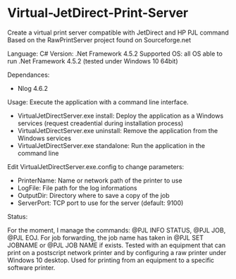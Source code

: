 # Virtual-JetDirect-Print-Server
Create a virtual print server compatible with JetDirect and HP PJL command
Based on the RawPrintServer project found on Sourceforge.net

Language: C#
Version: .Net Framework 4.5.2
Supported OS: all OS able to run .Net Framework 4.5.2 (tested under Windows 10 64bit)

Dependances:
- Nlog 4.6.2

Usage:
Execute the application with a command line interface.

- VirtualJetDirectServer.exe install: Deploy the application as a Windows services (request creadential during installation process)
- VirtualJetDirectServer.exe uninstall: Remove the application from the Windows services
- VirtualJetDirectServer.exe standalone: Run the application in the command line

Edit VirtualJetDirectServer.exe.config to change parameters:
- PrinterName: Name or network path of the printer to use
- LogFile: File path for the log informations
- OutputDir: Directory where to save a copy of the job 
- ServerPort: TCP port to use for the server (default: 9100)

Status:

For the moment, I manage the commands: @PJL INFO STATUS, @PJL JOB, @PJL EOJ.
For job forwarding, the job name has taken in @PJL SET JOBNAME or @PJL JOB NAME if exists.
Tested with an equipment that can print on a postscript network printer and by configuring a raw printer under Windows 10 desktop.
Used for printing from an equipment to a specific software printer.
